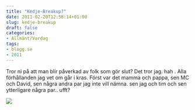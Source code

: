 ```yaml
---
title: "Kedje-Breakup?"
date: 2011-02-20T12:58:14+01:00
slug: kedje-breakup
draft: false
categories:
- Allmänt/Vardag
tags:
- blogg.se
- 2011
---
```

Tror ni på att man blir påverkad av folk som gör slut? Det tror jag. hah . Alla förhållanden jag vet om går i kras. Först var det mamma och pappa, sen MC och David, sen några andra par jag inte vill nämna. sen jag och tim och sen ytterligare några par.. ufft?  
  
  
![](/assets/images/blogg.se/chain_133592978.jpg)